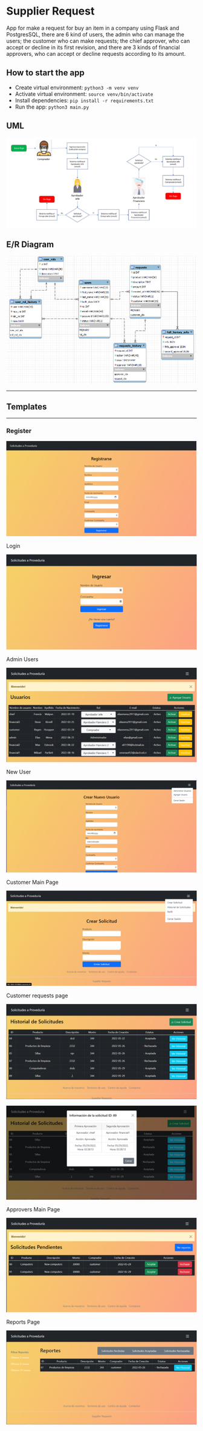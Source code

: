 # Supplier Request

App for make a request for buy an item in a company using Flask and PostgresSQL, there are 6 kind of users, the admin who can manage the users; the customer who can make requests; the chief approver, who can accept or decline in its first revision, and there are 3 kinds of financial approvers, who can accept or decline requests according to its amount.

## **How to start the app**

- Create virtual environment: `python3 -m venv venv`
- Activate virtual environment: `source venv/bin/activate`
- Install dependencies: `pip install -r requirements.txt`
- Run the app: `python3 main.py`

## UML

![UML](apps/static/images/UML.png)

## E/R Diagram

![ER](apps/static/images/ER.png)

---

## Templates

---

### Register

![Register](apps/static/images/Register.png)

Login

![Login](apps/static/images/Login.png)

Admin Users

![Admin](apps/static/images/Admin.png)

New User

![NewUser](apps/static/images/NewUser.png)

Customer Main Page

![Customers](apps/static/images/NewRequest.png)

Customer requests page

![CustomerRequests](apps/static/images/CustomerRequests.png)

![CustomerRequests](apps/static/images/CustomerRequests2.png)

Approvers Main Page

![Approvers](apps/static/images/Approvers.png)

Reports Page

![Reports](apps/static/images/Reports.png)